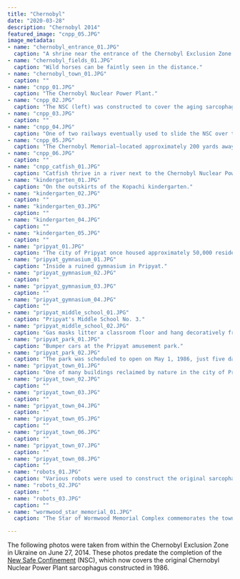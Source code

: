 ```yaml
---
title: "Chernobyl"
date: "2020-03-28"
description: "Chernobyl 2014"
featured_image: "cnpp_05.JPG"
image_metadata:
- name: "chernobyl_entrance_01.JPG"
  caption: "A shrine near the entrance of the Chernobyl Exclusion Zone."
- name: "chernobyl_fields_01.JPG"
  caption: "Wild horses can be faintly seen in the distance."
- name: "chernobyl_town_01.JPG"
  caption: ""
- name: "cnpp_01.JPG"
  caption: "The Chernobyl Nuclear Power Plant."
- name: "cnpp_02.JPG"
  caption: "The NSC (left) was constructed to cover the aging sarcophagus which contained the exploded reactor."
- name: "cnpp_03.JPG"
  caption: ""
- name: "cnpp_04.JPG"
  caption: "One of two railways eventually used to slide the NSC over the exploded reactor."
- name: "cnpp_05.JPG"
  caption: "The Chernobyl Memorial—located approximately 200 yards away from the exploded reactor."
- name: "cnpp_06.JPG"
  caption: ""
- name: "cnpp_catfish_01.JPG"
  caption: "Catfish thrive in a river next to the Chernobyl Nuclear Power Plant. Some have lived long enough to reach six feet in length."
- name: "kindergarten_01.JPG"
  caption: "On the outskirts of the Kopachi kindergarten."
- name: "kindergarten_02.JPG"
  caption: ""
- name: "kindergarten_03.JPG"
  caption: ""
- name: "kindergarten_04.JPG"
  caption: ""
- name: "kindergarten_05.JPG"
  caption: ""
- name: "pripyat_01.JPG"
  caption: "The city of Pripyat once housed approximately 50,000 residents. It is now entirely abandoned."
- name: "pripyat_gymnasium_01.JPG"
  caption: "Inside a ruined gymnasium in Pripyat."
- name: "pripyat_gymnasium_02.JPG"
  caption: ""
- name: "pripyat_gymnasium_03.JPG"
  caption: ""
- name: "pripyat_gymnasium_04.JPG"
  caption: ""
- name: "pripyat_middle_school_01.JPG"
  caption: "Pripyat's Middle School No. 3."
- name: "pripyat_middle_school_02.JPG"
  caption: "Gas masks litter a classroom floor and hang decoratively from the ceiling."
- name: "pripyat_park_01.JPG"
  caption: "Bumper cars at the Pripyat amusement park."
- name: "pripyat_park_02.JPG"
  caption: "The park was scheduled to open on May 1, 1986, just five days after the disaster on April 26, 1986."
- name: "pripyat_town_01.JPG"
  caption: "One of many buildings reclaimed by nature in the city of Pripyat."
- name: "pripyat_town_02.JPG"
  caption: ""
- name: "pripyat_town_03.JPG"
  caption: ""
- name: "pripyat_town_04.JPG"
  caption: ""
- name: "pripyat_town_05.JPG"
  caption: ""
- name: "pripyat_town_06.JPG"
  caption: ""
- name: "pripyat_town_07.JPG"
  caption: ""
- name: "pripyat_town_08.JPG"
  caption: ""
- name: "robots_01.JPG"
  caption: "Various robots were used to construct the original sarcophagus in the aftermath of the disaster."
- name: "robots_02.JPG"
  caption: ""
- name: "robots_03.JPG"
  caption: ""
- name: "wormwood_star_memorial_01.JPG"
  caption: "The Star of Wormwood Memorial Complex commemorates the towns that were evacuated after the disaster."

---
```


The following photos were taken from within the Chernobyl Exclusion Zone in Ukraine on June 27, 2014. These photos predate the completion of the <a href="https://en.wikipedia.org/wiki/Chernobyl_New_Safe_Confinement" rel="noopener noreferrer" target="_blank">New Safe Confinement</a> (NSC), which now covers the original Chernobyl Nuclear Power Plant sarcophagus constructed in 1986.
